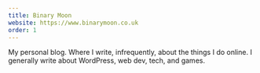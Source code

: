 ```yaml
---
title: Binary Moon
website: https://www.binarymoon.co.uk
order: 1
---
```

My personal blog. Where I write, infrequently, about the things I do online. I generally write about WordPress, web dev, tech, and games.
